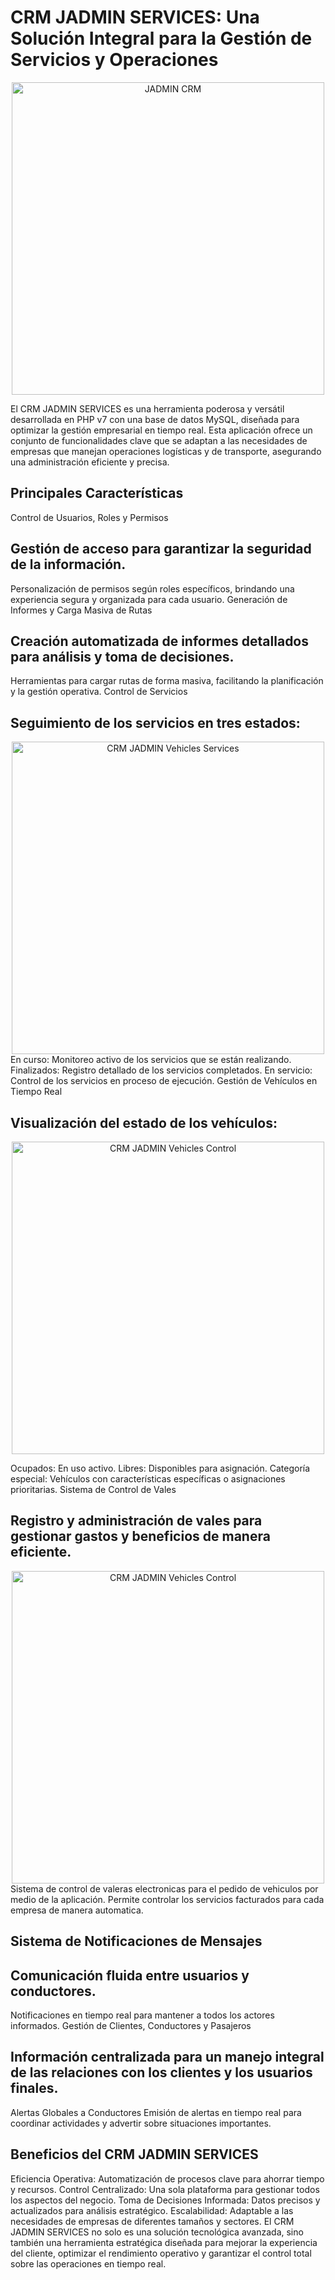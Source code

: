 # CRM JADMIN SERVICES: Una Solución Integral para la Gestión de Servicios y Operaciones
<div align="center">
 <img align="center" width="500px" src="https://www.jitterbit.com/wp-content/uploads/blog-feature-CRM-Integration-Explained.jpg" alt="JADMIN CRM"/>
</div>

El CRM JADMIN SERVICES es una herramienta poderosa y versátil desarrollada en PHP v7 con una base de datos MySQL, diseñada para optimizar la gestión empresarial en tiempo real. Esta aplicación ofrece un conjunto de funcionalidades clave que se adaptan a las necesidades de empresas que manejan operaciones logísticas y de transporte, asegurando una administración eficiente y precisa.

## Principales Características
Control de Usuarios, Roles y Permisos

## Gestión de acceso para garantizar la seguridad de la información.
Personalización de permisos según roles específicos, brindando una experiencia segura y organizada para cada usuario.
Generación de Informes y Carga Masiva de Rutas

## Creación automatizada de informes detallados para análisis y toma de decisiones.
Herramientas para cargar rutas de forma masiva, facilitando la planificación y la gestión operativa.
Control de Servicios

## Seguimiento de los servicios en tres estados:
<div align="center">
 <img align="center" width="500px" src="https://github.com/user-attachments/assets/4006ea38-40a6-44eb-a713-230c86646259" alt="CRM JADMIN Vehicles Services"/>
</div>
En curso: Monitoreo activo de los servicios que se están realizando.
Finalizados: Registro detallado de los servicios completados.
En servicio: Control de los servicios en proceso de ejecución.
Gestión de Vehículos en Tiempo Real


## Visualización del estado de los vehículos:
<div align="center">
 <img align="center" width="500px" src="https://github.com/user-attachments/assets/fdaf0911-e230-486e-9a04-4bd754beed80" alt="CRM JADMIN Vehicles Control"/>
</div>

Ocupados: En uso activo.
Libres: Disponibles para asignación.
Categoría especial: Vehículos con características específicas o asignaciones prioritarias.
Sistema de Control de Vales


## Registro y administración de vales para gestionar gastos y beneficios de manera eficiente.
<div align="center">
 <img align="center" width="500px" src="https://github.com/user-attachments/assets/680cd2a6-4b2c-4dce-83af-1f9c2983fb61" alt="CRM JADMIN Vehicles Control"/>
</div>
Sistema de control de valeras electronicas para el pedido de vehiculos por medio de la aplicación. Permite controlar los servicios facturados para cada empresa de manera automatica.

## Sistema de Notificaciones de Mensajes

## Comunicación fluida entre usuarios y conductores.
Notificaciones en tiempo real para mantener a todos los actores informados.
Gestión de Clientes, Conductores y Pasajeros

## Información centralizada para un manejo integral de las relaciones con los clientes y los usuarios finales.
Alertas Globales a Conductores
Emisión de alertas en tiempo real para coordinar actividades y advertir sobre situaciones importantes.

## Beneficios del CRM JADMIN SERVICES
Eficiencia Operativa: Automatización de procesos clave para ahorrar tiempo y recursos.
Control Centralizado: Una sola plataforma para gestionar todos los aspectos del negocio.
Toma de Decisiones Informada: Datos precisos y actualizados para análisis estratégico.
Escalabilidad: Adaptable a las necesidades de empresas de diferentes tamaños y sectores.
El CRM JADMIN SERVICES no solo es una solución tecnológica avanzada, sino también una herramienta estratégica diseñada para mejorar la experiencia del cliente, optimizar el rendimiento operativo y garantizar el control total sobre las operaciones en tiempo real.
